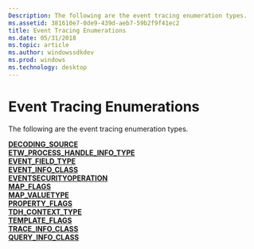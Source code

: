 ```yaml
---
Description: The following are the event tracing enumeration types.
ms.assetid: 381610e7-0de9-439d-aeb7-59b2f9f41ec2
title: Event Tracing Enumerations
ms.date: 05/31/2018
ms.topic: article
ms.author: windowssdkdev
ms.prod: windows
ms.technology: desktop
---
```


# Event Tracing Enumerations

The following are the event tracing enumeration types.

<dl>

[**DECODING\_SOURCE**](/windows/win32/Tdh/ne-tdh-_decoding_source?branch=master)  
[**ETW\_PROCESS\_HANDLE\_INFO\_TYPE**](etw-process-handle-info-type.md)  
[**EVENT\_FIELD\_TYPE**](/windows/win32/Tdh/ne-tdh-_event_field_type?branch=master)  
[**EVENT\_INFO\_CLASS**](/windows/win32/Evntprov/ne-evntprov-_event_info_class?branch=master)  
[**EVENTSECURITYOPERATION**](/windows/win32/Evntcons/ne-evntcons-eventsecurityoperation?branch=master)  
[**MAP\_FLAGS**](/windows/win32/Tdh/ne-tdh-_map_flags?branch=master)  
[**MAP\_VALUETYPE**](/windows/win32/Tdh/ne-tdh-_map_valuetype?branch=master)  
[**PROPERTY\_FLAGS**](/windows/win32/Tdh/ne-tdh-_property_flags?branch=master)  
[**TDH\_CONTEXT\_TYPE**](/windows/win32/Tdh/ne-tdh-_tdh_context_type?branch=master)  
[**TEMPLATE\_FLAGS**](/windows/win32/Tdh/ne-tdh-_template_flags?branch=master)  
[**TRACE\_INFO\_CLASS**](trace-info-class.md)  
[**QUERY\_INFO\_CLASS**](etw.query_info_class)  
</dl>

 

 




